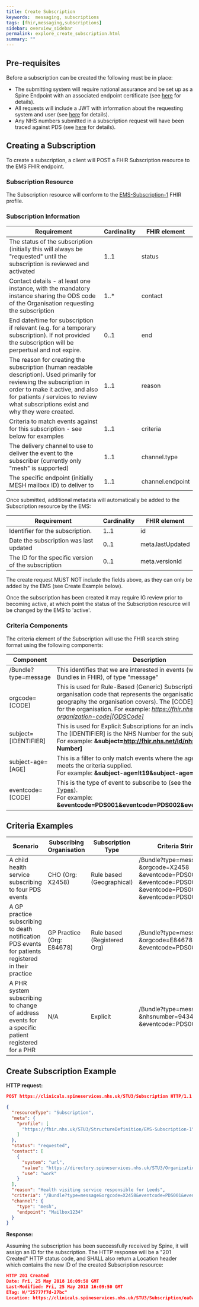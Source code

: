 ```yaml
---
title: Create Subscription
keywords:  messaging, subscriptions
tags: [fhir,messaging,subscriptions]
sidebar: overview_sidebar
permalink: explore_create_subscription.html
summary: ""
---
```


## Pre-requisites ##

Before a subscription can be created the following must be in place:

- The submitting system will require national assurance and be set up as a Spine Endpoint with an associated endpoint certificate (see [here](https://developer.nhs.uk/apis/spine-core/build_endpoints.html) for details).
- All requests will include a JWT with information about the requesting system and user (see [here](https://developer.nhs.uk/apis/spine-core/security_jwt.html) for details).
- Any NHS numbers submitted in a subscription request will have been traced against PDS (see [here](https://developer.nhs.uk/apis/spine-core/pds_overview.html) for details).

## Creating a Subscription ##

To create a subscription, a client will POST a FHIR Subscription resource to the EMS FHIR endpoint.

### Subscription Resource ###

The Subscription resource will conform to the [EMS-Subscription-1](https://fhir.nhs.uk/STU3/StructureDefinition/EMS-Subscription-1) FHIR profile. 

### Subscription Information ###

| Requirement                                | Cardinality  | FHIR element         |
|--------------------------------------------|--------------|----------------------|
| The status of the subscription (initially this will always be "requested" until the subscription is reviewed and activated   | 1..1   | status   |
| Contact details - at least one instance, with the mandatory instance sharing the ODS code of the Organisation requesting the subscription |1..*| contact |
| End date/time for subscription if relevant (e.g. for a temporary subscription). If not provided the subscription will be perpertual and not expire. | 0..1 | end |
| The reason for creating the subscription (human readable description). Used primarily for reviewing the subscription in order to make it active, and also for patients / services to review what subscriptions exist and why they were created. | 1..1 | reason |
| Criteria to match events against for this subscription - see below for examples | 1..1 | criteria |
| The delivery channel to use to deliver the event to the subscriber (currently only "mesh" is supported) | 1..1 | channel.type |
| The specific endpoint (initially MESH mailbox ID) to deliver to | 1..1 | channel.endpoint |

Once submitted, additional metadata will automatically be added to the Subscription resource by the EMS:

| Requirement                                         | Cardinality  | FHIR element         |
|-----------------------------------------------------|--------------|----------------------|
| Identifier for the subscription.                    | 1..1         | id                   |
| Date the subscription was last updated              | 0..1         | meta.lastUpdated     |
| The ID for the specific version of the subscription | 0..1         | meta.versionId       |

The create request MUST NOT include the fields above, as they can only be added by the EMS (see Create Example below).

Once the subscription has been created it may require IG review prior to becoming active, at which point the status of the Subscription resource will be changed by the EMS to 'active'.

### Criteria Components ###

The criteria element of the Subscription will use the FHIR search string format using the following components:

| Component              | Description |
| ---------------------- | ----------- |
| /Bundle?type=message   | This identifies that we are interested in events (which are sent as Bundles in FHIR), of type "message" |
| orgcode=[CODE]         | This is used for Rule-Based (Generic) Subscriptions to specify the organisation code that represents the organisation (or the geography the organisation covers). The [CODE] is the ODS code for the organisation. For example: *https://fhir.nhs.uk/Id/ods-organization-code\|[ODSCode]* |
| subject=[IDENTIFIER]   | This is used for Explicit Subscriptions for an individual subject. The [IDENTIFIER] is the NHS Number for the subject. <br/>For example: **&subject=http://fhir.nhs.net/Id/nhs-number\|[NHS Number]** |
| subject-age=[AGE]      | This is a filter to only match events where the age of the subject meets the criteria supplied. <br/>For example: **&subject-age=lt19&subject-age=gt5** |
| eventcode=[CODE]       | This is the type of event to subscribe to (see the [EMS Event Types](https://fhir.nhs.uk/STU3/CodeSystem/EMS-EventType-1)). <br/>For example: **&eventcode=PDS001&eventcode=PDS002&eventcode=PDS003** |


## Criteria Examples ##

| Scenario                             | Subscribing Organisation | Subscription Type | Criteria String                     |
|--------------------------------------|--------------------------|-------------------|------------------------------------|
| A child health service subscribing to four PDS events | CHO (Org: X2458)         | Rule based (Geographical) | /Bundle?type=message <br/>&orgcode=X2458<br/>&eventcode=PDS001<br/>&eventcode=PDS002<br/>&eventcode=PDS003<br/>&eventcode=PDS004 |
| A GP practice subscribing to death notification PDS events for patients registered in their practice | GP Practice (Org: E84678) | Rule based (Registered Org) | /Bundle?type=message <br/>&orgcode=E84678<br/>&eventcode=PDS004 |
| A PHR system subscribing to change of address events for a specific patient registered for a PHR | N/A | Explicit | /Bundle?type=message <br/>&nhsnumber=9434765919<br/>&eventcode=PDS002 |

## Create Subscription Example ##

**HTTP request:**

```json
POST https://clinicals.spineservices.nhs.uk/STU3/Subscription HTTP/1.1

{
  "resourceType": "Subscription",
  "meta": {
    "profile": [
      "https://fhir.nhs.uk/STU3/StructureDefinition/EMS-Subscription-1"
    ]
  },
  "status": "requested",
  "contact": [
    {
      "system": "url",
      "value": "https://directory.spineservices.nhs.uk/STU3/Organization/RR8",
      "use": "work"
    }
  ],
  "reason": "Health visiting service responsible for Leeds",
  "criteria": "/Bundle?type=message&orgcode=X2458&eventcode=PDS001&eventcode=PDS002&eventcode=PDS003&eventcode=PDS004",
  "channel": {
    "type": "mesh",
    "endpoint": "Mailbox1234"
  }
}
```

**Response:**

Assuming the subscription has been successfully received by Spine, it will assign an ID for the subscription. The HTTP response will be a "201 Created" HTTP status code, and SHALL also return a Location header which contains the new ID of the created Subscription resource:

```json
HTTP 201 Created
Date: Fri, 25 May 2018 16:09:50 GMT
Last-Modified: Fri, 25 May 2018 16:09:50 GMT
ETag: W/"25777f7d-27bc"
Location: https://clinicals.spineservices.nhs.uk/STU3/Subscription/ea0a4851-8720-4b49-b978-bdcf7102388c
```

